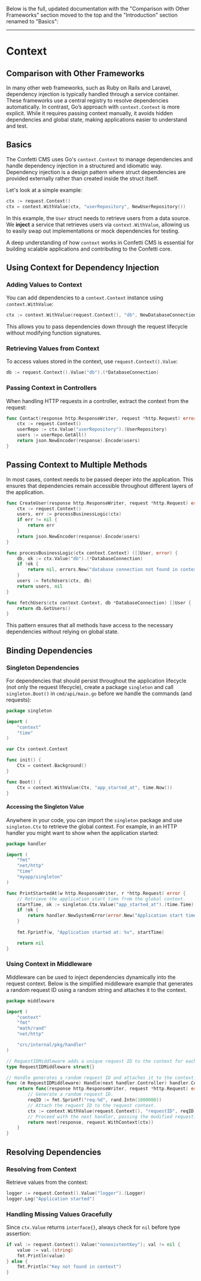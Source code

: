 Below is the full, updated documentation with the "Comparison with Other Frameworks" section moved to the top and the "Introduction" section renamed to "Basics":

---

# Context

## Comparison with Other Frameworks

In many other web frameworks, such as Ruby on Rails and Laravel, dependency injection is typically handled through a service container. These frameworks use a central registry to resolve dependencies automatically. In contrast, Go’s approach with `context.Context` is more explicit. While it requires passing context manually, it avoids hidden dependencies and global state, making applications easier to understand and test.

## Basics

The Confetti CMS uses Go's `context.Context` to manage dependencies and handle dependency injection in a structured and idiomatic way. Dependency injection is a design pattern where struct dependencies are provided externally rather than created inside the struct itself.

Let's look at a simple example:

```go
ctx := request.Context()
ctx = context.WithValue(ctx, "userRepository", NewUserRepository())
```

In this example, the `User` struct needs to retrieve users from a data source. We **inject** a service that retrieves users via `context.WithValue`, allowing us to easily swap out implementations or mock dependencies for testing.

A deep understanding of how `context` works in Confetti CMS is essential for building scalable applications and contributing to the Confetti core.

## Using Context for Dependency Injection

### Adding Values to Context

You can add dependencies to a `context.Context` instance using `context.WithValue`:

```go
ctx := context.WithValue(request.Context(), "db", NewDatabaseConnection())
```

This allows you to pass dependencies down through the request lifecycle without modifying function signatures.

### Retrieving Values from Context

To access values stored in the context, use `request.Context().Value`:

```go
db := request.Context().Value("db").(*DatabaseConnection)
```

### Passing Context in Controllers

When handling HTTP requests in a controller, extract the context from the request:

```go
func Contact(response http.ResponseWriter, request *http.Request) error {
    ctx := request.Context()
    userRepo := ctx.Value("userRepository").(UserRepository)
    users := userRepo.GetAll()
    return json.NewEncoder(response).Encode(users)
}
```

## Passing Context to Multiple Methods

In most cases, context needs to be passed deeper into the application. This ensures that dependencies remain accessible throughout different layers of the application.

```go
func CreateUser(response http.ResponseWriter, request *http.Request) error {
    ctx := request.Context()
    users, err := processBusinessLogic(ctx)
    if err != nil {
        return err
    }
    return json.NewEncoder(response).Encode(users)
}

func processBusinessLogic(ctx context.Context) ([]User, error) {
    db, ok := ctx.Value("db").(*DatabaseConnection)
    if !ok {
        return nil, errors.New("database connection not found in context")
    }
    users := fetchUsers(ctx, db)
    return users, nil
}

func fetchUsers(ctx context.Context, db *DatabaseConnection) []User {
    return db.GetUsers()
}
```

This pattern ensures that all methods have access to the necessary dependencies without relying on global state.

## Binding Dependencies

### Singleton Dependencies

For dependencies that should persist throughout the application lifecycle (not only the request lifecycle), create a package `singleton` and call `singleton.Boot()` in `cmd/api/main.go` before we handle the commands (and requests):

```go
package singleton

import (
	"context"
	"time"
)

var Ctx context.Context

func init() {
    Ctx = context.Background()
}

func Boot() {
    Ctx = context.WithValue(Ctx, "app_started_at", time.Now())
}
```

#### Accessing the Singleton Value

Anywhere in your code, you can import the `singleton` package and use `singleton.Ctx` to retrieve the global context. For example, in an HTTP handler you might want to show when the application started:

```go
package handler

import (
	"fmt"
	"net/http"
	"time"
	"myapp/singleton"
)

func PrintStartedAt(w http.ResponseWriter, r *http.Request) error {
    // Retrieve the application start time from the global context.
    startTime, ok := singleton.Ctx.Value("app_started_at").(time.Time)
    if !ok {
        return handler.NewSystemError(error.New("Application start time unavailable"), "processing_error")
    }
    
    fmt.Fprintf(w, "Application started at: %v", startTime)

    return nil
}
```

### Using Context in Middleware

Middleware can be used to inject dependencies dynamically into the request context. Below is the simplified middleware example that generates a random request ID using a random string and attaches it to the context.

```go
package middleware

import (
	"context"
	"fmt"
	"math/rand"
	"net/http"

	"src/internal/pkg/handler"
)

// RequestIDMiddleware adds a unique request ID to the context for each request.
type RequestIDMiddleware struct{}

// Handle generates a random request ID and attaches it to the context.
func (m RequestIDMiddleware) Handle(next handler.Controller) handler.Controller {
	return func(response http.ResponseWriter, request *http.Request) error {
		// Generate a random request ID.
		reqID := fmt.Sprintf("req-%d", rand.Intn(1000000))
		// Attach the request ID to the request context.
		ctx := context.WithValue(request.Context(), "requestID", reqID)
		// Proceed with the next handler, passing the modified request.
		return next(response, request.WithContext(ctx))
	}
}
```

## Resolving Dependencies

### Resolving from Context

Retrieve values from the context:

```go
logger := request.Context().Value("logger").(Logger)
logger.Log("Application started")
```

### Handling Missing Values Gracefully

Since `ctx.Value` returns `interface{}`, always check for `nil` before type assertion:

```go
if val := request.Context().Value("nonexistentKey"); val != nil {
    value := val.(string)
    fmt.Println(value)
} else {
    fmt.Println("Key not found in context")
}
```
